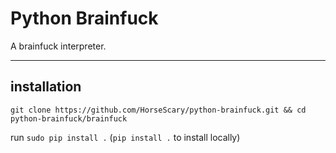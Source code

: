 # Python Brainfuck

A brainfuck interpreter.

---
## installation  
`git clone https://github.com/HorseScary/python-brainfuck.git && cd python-brainfuck/brainfuck`

run `sudo pip install .` (`pip install .` to install locally)

